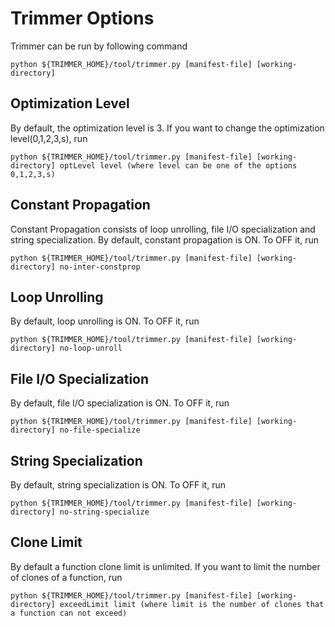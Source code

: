 Trimmer Options
===============


Trimmer can be run by following command

```
python ${TRIMMER_HOME}/tool/trimmer.py [manifest-file] [working-directory]
```

Optimization Level 
------------------

By default, the optimization level is 3. If you want to change the optimization level(0,1,2,3,s), run

```
python ${TRIMMER_HOME}/tool/trimmer.py [manifest-file] [working-directory] optLevel level (where level can be one of the options 0,1,2,3,s)
```

Constant Propagation
--------------------

Constant Propagation consists of loop unrolling, file I/O specialization and string specialization. By default, constant propagation is ON. To OFF it, run

```
python ${TRIMMER_HOME}/tool/trimmer.py [manifest-file] [working-directory] no-inter-constprop
```

Loop Unrolling
--------------

By default, loop unrolling is ON. To OFF it, run

```
python ${TRIMMER_HOME}/tool/trimmer.py [manifest-file] [working-directory] no-loop-unroll
```

File I/O Specialization
-----------------------

By default, file I/O specialization is ON. To OFF it, run

```
python ${TRIMMER_HOME}/tool/trimmer.py [manifest-file] [working-directory] no-file-specialize
```

String Specialization
---------------------

By default, string specialization is ON. To OFF it, run

```
python ${TRIMMER_HOME}/tool/trimmer.py [manifest-file] [working-directory] no-string-specialize
```

Clone Limit
-----------

By default a function clone limit is unlimited. If you want to limit the number of clones of a function, run

```
python ${TRIMMER_HOME}/tool/trimmer.py [manifest-file] [working-directory] exceedLimit limit (where limit is the number of clones that a function can not exceed)
```

